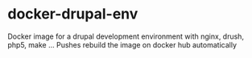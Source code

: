 # docker-drupal-env
Docker image for a drupal development environment with nginx, drush, php5, make ...
Pushes rebuild the image on docker hub automatically
